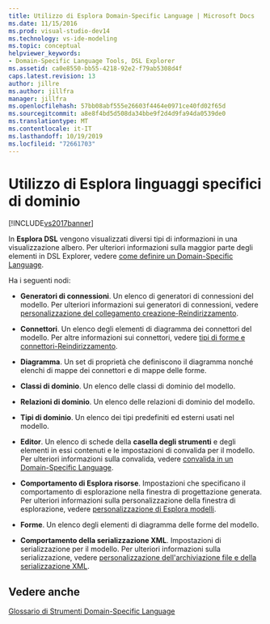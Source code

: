 ```yaml
---
title: Utilizzo di Esplora Domain-Specific Language | Microsoft Docs
ms.date: 11/15/2016
ms.prod: visual-studio-dev14
ms.technology: vs-ide-modeling
ms.topic: conceptual
helpviewer_keywords:
- Domain-Specific Language Tools, DSL Explorer
ms.assetid: ca0e8550-bb55-4218-92e2-f79ab5308d4f
caps.latest.revision: 13
author: jillre
ms.author: jillfra
manager: jillfra
ms.openlocfilehash: 57bb08abf555e26603f4464e0971ce40fd02f65d
ms.sourcegitcommit: a8e8f4bd5d508da34bbe9f2d4d9fa94da0539de0
ms.translationtype: MT
ms.contentlocale: it-IT
ms.lasthandoff: 10/19/2019
ms.locfileid: "72661703"
---
```

# <a name="working-with-the-domain-specific-language-explorer"></a>Utilizzo di Esplora linguaggi specifici di dominio
[!INCLUDE[vs2017banner](../includes/vs2017banner.md)]

In **Esplora DSL** vengono visualizzati diversi tipi di informazioni in una visualizzazione albero. Per ulteriori informazioni sulla maggior parte degli elementi in DSL Explorer, vedere [come definire un Domain-Specific Language](../modeling/how-to-define-a-domain-specific-language.md).

 Ha i seguenti nodi:

- **Generatori di connessioni**. Un elenco di generatori di connessioni del modello. Per ulteriori informazioni sui generatori di connessioni, vedere [personalizzazione del collegamento creazione-Reindirizzamento](../misc/customizing-link-creation-redirection.md).

- **Connettori**. Un elenco degli elementi di diagramma dei connettori del modello. Per altre informazioni sui connettori, vedere [tipi di forme e connettori-Reindirizzamento](../misc/types-of-shapes-and-connectors-redirect.md).

- **Diagramma**. Un set di proprietà che definiscono il diagramma nonché elenchi di mappe dei connettori e di mappe delle forme.

- **Classi di dominio**. Un elenco delle classi di dominio del modello.

- **Relazioni di dominio**. Un elenco delle relazioni di dominio del modello.

- **Tipi di dominio**. Un elenco dei tipi predefiniti ed esterni usati nel modello.

- **Editor**. Un elenco di schede della **casella degli strumenti** e degli elementi in essi contenuti e le impostazioni di convalida per il modello. Per ulteriori informazioni sulla convalida, vedere [convalida in un Domain-Specific Language](../modeling/validation-in-a-domain-specific-language.md).

- **Comportamento di Esplora risorse**. Impostazioni che specificano il comportamento di esplorazione nella finestra di progettazione generata. Per ulteriori informazioni sulla personalizzazione della finestra di esplorazione, vedere [personalizzazione di Esplora modelli](../modeling/customizing-the-model-explorer.md).

- **Forme**. Un elenco degli elementi di diagramma delle forme del modello.

- **Comportamento della serializzazione XML**. Impostazioni di serializzazione per il modello. Per ulteriori informazioni sulla serializzazione, vedere [personalizzazione dell'archiviazione file e della serializzazione XML](../modeling/customizing-file-storage-and-xml-serialization.md).

## <a name="see-also"></a>Vedere anche
 [Glossario di Strumenti Domain-Specific Language](https://msdn.microsoft.com/ca5e84cb-a315-465c-be24-76aa3df276aa)
